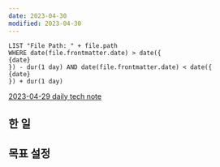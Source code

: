 ```yaml
---
date: 2023-04-30
modified: 2023-04-30
---
```


```dataview
LIST "File Path: " + file.path
WHERE date(file.frontmatter.date) > date({
{date}
}) - dur(1 day) AND date(file.frontmatter.date) < date({
{date}
}) + dur(1 day)
```

[2023-04-29 daily tech note](/topic/tech-review/T2023-04-29/T2023-04-29.md)

## 한 일

## 목표 설정
